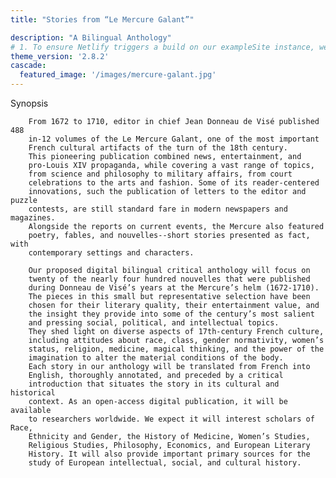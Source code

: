 ```yaml
---
title: "Stories from “Le Mercure Galant”"

description: "A Bilingual Anthology"
# 1. To ensure Netlify triggers a build on our exampleSite instance, we need to change a file in the exampleSite directory.
theme_version: '2.8.2'
cascade:
  featured_image: '/images/mercure-galant.jpg'
---
```


Synopsis

        From 1672 to 1710, editor in chief Jean Donneau de Visé published 488
        in-12 volumes of the Le Mercure Galant, one of the most important
        French cultural artifacts of the turn of the 18th century.
        This pioneering publication combined news, entertainment, and
        pro-Louis XIV propaganda, while covering a vast range of topics,
        from science and philosophy to military affairs, from court
        celebrations to the arts and fashion. Some of its reader-centered
        innovations, such the publication of letters to the editor and puzzle
        contests, are still standard fare in modern newspapers and magazines.
        Alongside the reports on current events, the Mercure also featured
        poetry, fables, and nouvelles--short stories presented as fact, with
        contemporary settings and characters.
        
        Our proposed digital bilingual critical anthology will focus on
        twenty of the nearly four hundred nouvelles that were published
        during Donneau de Visé’s years at the Mercure’s helm (1672-1710).
        The pieces in this small but representative selection have been
        chosen for their literary quality, their entertainment value, and
        the insight they provide into some of the century’s most salient
        and pressing social, political, and intellectual topics.
        They shed light on diverse aspects of 17th-century French culture,
        including attitudes about race, class, gender normativity, women’s
        status, religion, medicine, magical thinking, and the power of the
        imagination to alter the material conditions of the body.
        Each story in our anthology will be translated from French into
        English, thoroughly annotated, and preceded by a critical
        introduction that situates the story in its cultural and historical
        context. As an open-access digital publication, it will be available
        to researchers worldwide. We expect it will interest scholars of Race,
        Ethnicity and Gender, the History of Medicine, Women’s Studies,
        Religious Studies, Philosophy, Economics, and European Literary
        History. It will also provide important primary sources for the
        study of European intellectual, social, and cultural history.


